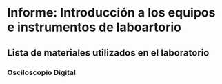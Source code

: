 # Informe: Introducción a los equipos e instrumentos de laboartorio

##  Lista de materiales utilizados en el laboratorio

###  Osciloscopio Digital
<p align="center">
  <img src="[![Whats-App-Image-2024-01-12-at-17-45-48.jpg](https://i.postimg.cc/fRhnV4rK/Whats-App-Image-2024-01-12-at-17-45-48.jpg)](https://postimg.cc/7fXQRRDG) />
</p>



*  Item A
*  Item B
*  Item C
